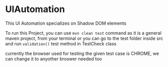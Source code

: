 # UIAutomation


This UI Automation specializes on Shadow DOM elements 

To run this Project, you can use `mvn clean test` command as it is a general maven project, from your terminal 
or
you can go to the test folder inside src and run `validation()` test method in TestCheck class

currently the browser used for testing the given test case is CHROME, we can change it to anyother broswer needed too

